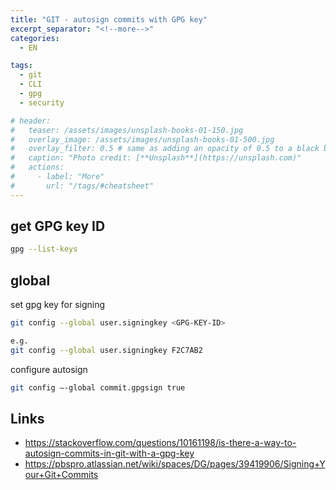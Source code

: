 ```yaml
---
title: "GIT - autosign commits with GPG key"
excerpt_separator: "<!--more-->"
categories:
  - EN

tags:
  - git
  - CLI
  - gpg
  - security

# header:
#   teaser: /assets/images/unsplash-books-01-150.jpg
#   overlay_image: /assets/images/unsplash-books-01-500.jpg
#   overlay_filter: 0.5 # same as adding an opacity of 0.5 to a black background
#   caption: "Photo credit: [**Unsplash**](https://unsplash.com)"
#   actions:
#     - label: "More"
#       url: "/tags/#cheatsheet"
---
```


## get GPG key ID
```bash
gpg --list-keys
```


## global
set gpg key for signing
```bash
git config --global user.signingkey <GPG-KEY-ID>

e.g.
git config --global user.signingkey F2C7AB2
```

configure autosign
```bash
git config –-global commit.gpgsign true
```

## Links
* https://stackoverflow.com/questions/10161198/is-there-a-way-to-autosign-commits-in-git-with-a-gpg-key
* https://pbspro.atlassian.net/wiki/spaces/DG/pages/39419906/Signing+Your+Git+Commits